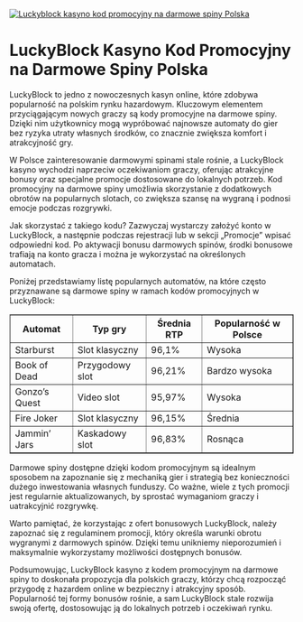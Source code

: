 [![Luckyblock kasyno kod promocyjny na darmowe spiny Polska](https://123-caf.pages.dev/gitsignup.png)](https://vrmoo.ru/Bt82HjjY)

<h1>LuckyBlock Kasyno Kod Promocyjny na Darmowe Spiny Polska</h1> <p>LuckyBlock to jedno z nowoczesnych kasyn online, które zdobywa popularność na polskim rynku hazardowym. Kluczowym elementem przyciągającym nowych graczy są kody promocyjne na darmowe spiny. Dzięki nim użytkownicy mogą wypróbować najnowsze automaty do gier bez ryzyka utraty własnych środków, co znacznie zwiększa komfort i atrakcyjność gry.</p> <p>W Polsce zainteresowanie darmowymi spinami stale rośnie, a LuckyBlock kasyno wychodzi naprzeciw oczekiwaniom graczy, oferując atrakcyjne bonusy oraz specjalne promocje dostosowane do lokalnych potrzeb. Kod promocyjny na darmowe spiny umożliwia skorzystanie z dodatkowych obrotów na popularnych slotach, co zwiększa szansę na wygraną i podnosi emocje podczas rozgrywki.</p> <p>Jak skorzystać z takiego kodu? Zazwyczaj wystarczy założyć konto w LuckyBlock, a następnie podczas rejestracji lub w sekcji „Promocje” wpisać odpowiedni kod. Po aktywacji bonusu darmowych spinów, środki bonusowe trafiają na konto gracza i można je wykorzystać na określonych automatach.</p> <p>Poniżej przedstawiamy listę popularnych automatów, na które często przyznawane są darmowe spiny w ramach kodów promocyjnych w LuckyBlock:</p> <table border="1" cellpadding="8" cellspacing="0">   <thead>     <tr>       <th>Automat</th>       <th>Typ gry</th>       <th>Średnia RTP</th>       <th>Popularność w Polsce</th>     </tr>   </thead>   <tbody>     <tr>       <td>Starburst</td>       <td>Slot klasyczny</td>       <td>96,1%</td>       <td>Wysoka</td>     </tr>     <tr>       <td>Book of Dead</td>       <td>Przygodowy slot</td>       <td>96,21%</td>       <td>Bardzo wysoka</td>     </tr>     <tr>       <td>Gonzo’s Quest</td>       <td>Video slot</td>       <td>95,97%</td>       <td>Wysoka</td>     </tr>     <tr>       <td>Fire Joker</td>       <td>Slot klasyczny</td>       <td>96,15%</td>       <td>Średnia</td>     </tr>     <tr>       <td>Jammin’ Jars</td>       <td>Kaskadowy slot</td>       <td>96,83%</td>       <td>Rosnąca</td>     </tr>   </tbody> </table> <p>Darmowe spiny dostępne dzięki kodom promocyjnym są idealnym sposobem na zapoznanie się z mechaniką gier i strategią bez konieczności dużego inwestowania własnych funduszy. Co ważne, wiele z tych promocji jest regularnie aktualizowanych, by sprostać wymaganiom graczy i uatrakcyjnić rozgrywkę.</p> <p>Warto pamiętać, że korzystając z ofert bonusowych LuckyBlock, należy zapoznać się z regulaminem promocji, który określa warunki obrotu wygranymi z darmowych spinów. Dzięki temu unikniemy nieporozumień i maksymalnie wykorzystamy możliwości dostępnych bonusów.</p> <p>Podsumowując, LuckyBlock kasyno z kodem promocyjnym na darmowe spiny to doskonała propozycja dla polskich graczy, którzy chcą rozpocząć przygodę z hazardem online w bezpieczny i atrakcyjny sposób. Popularność tej formy bonusów rośnie, a sam LuckyBlock stale rozwija swoją ofertę, dostosowując ją do lokalnych potrzeb i oczekiwań rynku.</p>